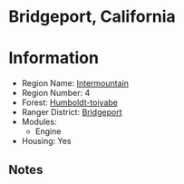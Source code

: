 
Bridgeport, California
======================
  
# Information  
* Region Name: [Intermountain]()  
* Region Number: 4  
* Forest: [Humboldt-toiyabe](http://www.fs.usda.gov/htnf)  
* Ranger District: [Bridgeport]()  
* Modules:  
  - Engine  
* Housing: Yes  
  
## Notes

